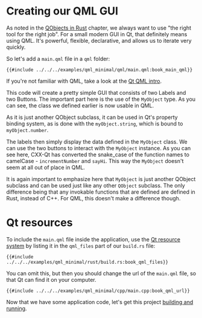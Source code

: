 <!--
SPDX-FileCopyrightText: 2022 Klarälvdalens Datakonsult AB, a KDAB Group company <info@kdab.com>
SPDX-FileContributor: Leon Matthes <leon.matthes@kdab.com>

SPDX-License-Identifier: MIT OR Apache-2.0
-->

# Creating our QML GUI

As noted in the [QObjects in Rust](./1-qobjects-in-rust.md) chapter, we always want to use "the right tool for the right job".
For a small modern GUI in Qt, that definitely means using QML.
It's powerful, flexible, declarative, and allows us to iterate very quickly.

So let's add a `main.qml` file in a `qml` folder:
```qml,ignore
{{#include ../../../examples/qml_minimal/qml/main.qml:book_main_qml}}
```

If you're not familiar with QML, take a look at the [Qt QML intro](https://doc.qt.io/qt-6/qmlapplications.html).

This code will create a pretty simple GUI that consists of two Labels and two Buttons.
The important part here is the use of the `MyObject` type.
As you can see, the class we defined earlier is now usable in QML.

As it is just another QObject subclass, it can be used in Qt's property binding system, as is done with the `myObject.string`, which is bound to `myObject.number`.

The labels then simply display the data defined in the `MyObject` class.
We can use the two buttons to interact with the `MyObject` instance.
As you can see here, CXX-Qt has converted the snake_case of the function names to camelCase - `incrementNumber` and `sayHi`.
This way the `MyObject` doesn't seem at all out of place in QML.

It is again important to emphasize here that `MyObject` is just another QObject subclass and can be used just like any other `QObject` subclass.
The only difference being that any invokable functions that are defined are defined in Rust, instead of C++.
For QML, this doesn't make a difference though.

# Qt resources

To include the `main.qml` file inside the application, use the [Qt resource system](https://doc.qt.io/qt-6/resources.html) by listing it in the `qml_files` part of our `build.rs` file:
```qrc,ignore
{{#include ../../../examples/qml_minimal/rust/build.rs:book_qml_files}}
```

You can omit this, but then you should change the url of the `main.qml` file, so that Qt can find it on your computer.
``` cpp, ignore
{{#include ../../../examples/qml_minimal/cpp/main.cpp:book_qml_url}}
```

Now that we have some application code, let's get this project [building and running](./4-cmake-integration.md).
